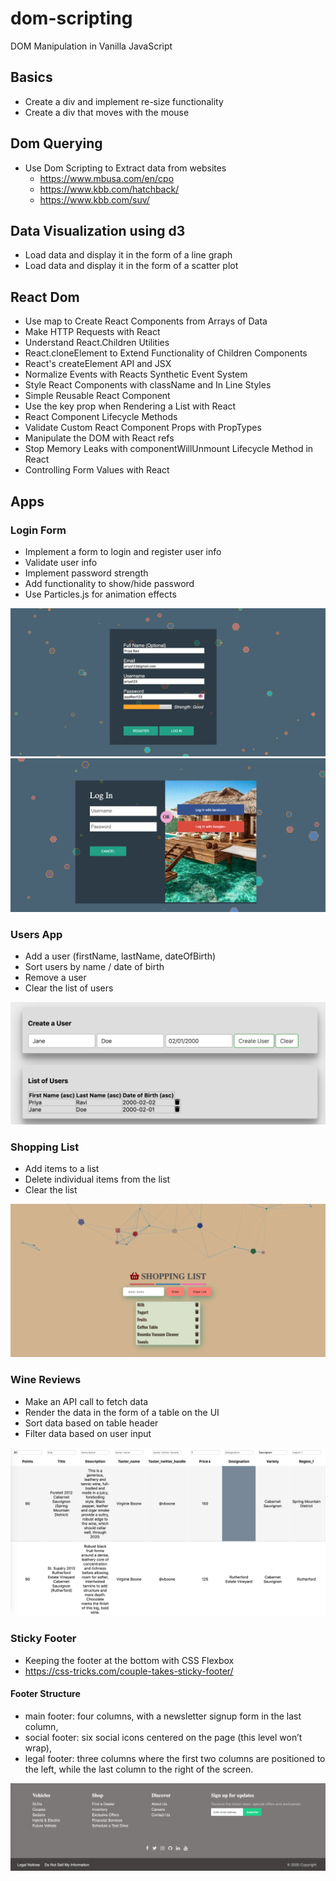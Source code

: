 # dom-scripting
DOM Manipulation in Vanilla JavaScript

## Basics 
- Create a div and implement re-size functionality
- Create a div that moves with the mouse 

## Dom Querying 
- Use Dom Scripting to Extract data from websites 
   - https://www.mbusa.com/en/cpo
   - https://www.kbb.com/hatchback/
   - https://www.kbb.com/suv/
   
## Data Visualization using d3
- Load data and display it in the form of a line graph 
- Load data and display it in the form of a scatter plot

## React Dom
- Use map to Create React Components from Arrays of Data
- Make HTTP Requests with React
- Understand React.Children Utilities
- React.cloneElement to Extend Functionality of Children Components
- React's createElement API and JSX
- Normalize Events with Reacts Synthetic Event System
- Style React Components with className and In Line Styles
- Simple Reusable React Component
- Use the key prop when Rendering a List with React
- React Component Lifecycle Methods
- Validate Custom React Component Props with PropTypes
- Manipulate the DOM with React refs
- Stop Memory Leaks with componentWillUnmount Lifecycle Method in React
- Controlling Form Values with React

## Apps 

### Login Form 
- Implement a form to login and register user info 
- Validate user info
- Implement password strength
- Add functionality to show/hide password
- Use Particles.js for animation effects

![](images/login.png) 
![](images/register.png)

### Users App
- Add a user (firstName, lastName, dateOfBirth)
- Sort users by name / date of birth
- Remove a user
- Clear the list of users

![](images/users.png)

### Shopping List
- Add items to a list
- Delete individual items from the list
- Clear the list

![](images/shopping-list.png)

### Wine Reviews
- Make an API call to fetch data
- Render the data in the form of a table on the UI 
- Sort data based on table header 
- Filter data based on user input 

![](images/wine-reviews.png)

### Sticky Footer
- Keeping the footer at the bottom with CSS Flexbox
- https://css-tricks.com/couple-takes-sticky-footer/

#### Footer Structure
- main footer: four columns, with a newsletter signup form in the last column,
- social footer: six social icons centered on the page (this level won’t wrap),
- legal footer: three columns where the first two columns are positioned to the left, while the last column to the right of the screen.

![](images/sticky-footer.png) 